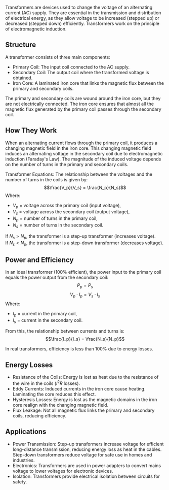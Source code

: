 Transformers are devices used to change the voltage of an alternating current (AC) supply. They are essential in the transmission and distribution of electrical energy, as they allow voltage to be increased (stepped up) or decreased (stepped down) efficiently. Transformers work on the principle of electromagnetic induction.

## Structure
A transformer consists of three main components:
- Primary Coil: The input coil connected to the AC supply.
- Secondary Coil: The output coil where the transformed voltage is obtained.
- Iron Core: A laminated iron core that links the magnetic flux between the primary and secondary coils.

The primary and secondary coils are wound around the iron core, but they are not electrically connected. The iron core ensures that almost all the magnetic flux generated by the primary coil passes through the secondary coil.

## How They Work
When an alternating current flows through the primary coil, it produces a changing magnetic field in the iron core. This changing magnetic field induces an alternating voltage in the secondary coil due to electromagnetic induction (Faraday's Law). The magnitude of the induced voltage depends on the number of turns in the primary and secondary coils.

Transformer Equations:
The relationship between the voltages and the number of turns in the coils is given by:
$$\frac{V_p}{V_s} = \frac{N_p}{N_s}$$
Where:
- $V_p$ = voltage across the primary coil (input voltage),
- $V_s$ = voltage across the secondary coil (output voltage),
- $N_p$ = number of turns in the primary coil,
- $N_s$ = number of turns in the secondary coil.

If $N_s > N_p$, the transformer is a step-up transformer (increases voltage).  
If $N_s < N_p$, the transformer is a step-down transformer (decreases voltage).

## Power and Efficiency
In an ideal transformer (100% efficient), the power input to the primary coil equals the power output from the secondary coil:
$$P_p = P_s$$
$$V_p \cdot I_p = V_s \cdot I_s$$
Where:
- $I_p$ = current in the primary coil,
- $I_s$ = current in the secondary coil.

From this, the relationship between currents and turns is:
$$\frac{I_p}{I_s} = \frac{N_s}{N_p}$$

In real transformers, efficiency is less than 100% due to energy losses.

## Energy Losses
- Resistance of the Coils: Energy is lost as heat due to the resistance of the wire in the coils ($I^2R$ losses).
- Eddy Currents: Induced currents in the iron core cause heating. Laminating the core reduces this effect.
- Hysteresis Losses: Energy is lost as the magnetic domains in the iron core realign with the changing magnetic field.
- Flux Leakage: Not all magnetic flux links the primary and secondary coils, reducing efficiency.

## Applications
- Power Transmission: Step-up transformers increase voltage for efficient long-distance transmission, reducing energy loss as heat in the cables. Step-down transformers reduce voltage for safe use in homes and industries.
- Electronics: Transformers are used in power adapters to convert mains voltage to lower voltages for electronic devices.
- Isolation: Transformers provide electrical isolation between circuits for safety.